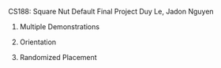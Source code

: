 CS188: Square Nut Default Final Project
Duy Le, Jadon Nguyen

1. Multiple Demonstrations

2. Orientation

3. Randomized Placement
